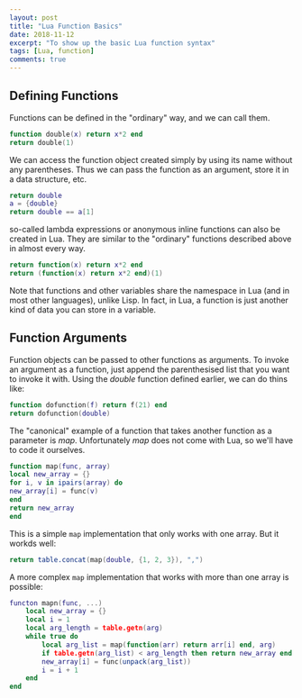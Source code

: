 ```yaml
---
layout: post
title: "Lua Function Basics"
date: 2018-11-12
excerpt: "To show up the basic Lua function syntax"
tags: [Lua, function]
comments: true
---
```


## Defining Functions
Functions can be defined in the "ordinary" way, and we can call them.
```Lua
function double(x) return x*2 end
return double(1)
```

We can access the function object created simply by using its name without any parentheses. Thus we can pass the function as an argument, store it in a data structure, etc.
```Lua
return double
a = {double}
return double == a[1]
```

so-called lambda expressions or anonymous inline functions can also be created in Lua. They are similar to the "ordinary" functions described above in almost every way.
```Lua
return function(x) return x*2 end
return (function(x) return x*2 end)(1)
```

Note that functions and other variables share the namespace in Lua (and in most other languages), unlike Lisp. In fact, in Lua, a function is just another kind of data you can store in a variable.

## Function Arguments
Function objects can be passed to other functions as arguments. To invoke an argument as a function, just append the parenthesised list that you want to invoke it with. Using the *double* function defined earlier, we can do thins like:
```Lua
function dofunction(f) return f(21) end
return dofunction(double)
```

The  "canonical" example of a function that takes another function as a parameter is *map*. Unfortunately *map* does not come with Lua, so we'll have to code it ourselves.
```Lua
function map(func, array)
local new_array = {}
for i, v in ipairs(array) do
new_array[i] = func(v)
end
return new_array
end
```

This is a simple `map` implementation that only works with one array. But it workds well:
 
```Lua
return table.concat(map(double, {1, 2, 3}), ",")
```

A more complex `map` implementation that works with more than one array is possible:
```Lua
functon mapn(func, ...)
    local new_array = {}
    local i = 1
    local arg_length = table.getn(arg)
    while true do
        local arg_list = map(function(arr) return arr[i] end, arg)
        if table.getn(arg_list) < arg_length then return new_array end
        new_array[i] = func(unpack(arg_list))
        i = i + 1
    end
end
```

